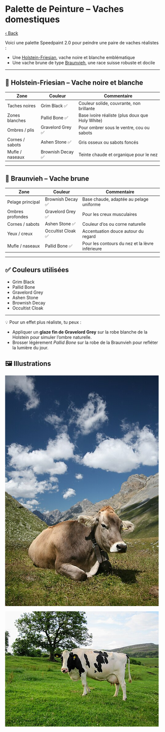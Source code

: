 # Palette de Peinture – Vaches domestiques

[‹ Back](../index.md)

Voici une palette Speedpaint 2.0 pour peindre une paire de vaches réalistes :

- Une [Holstein-Friesian](https://en.wikipedia.org/wiki/Holstein_Friesian), vache noire et blanche emblématique
- Une vache brune de type [Braunvieh](https://en.wikipedia.org/wiki/Braunvieh), une race suisse robuste et docile

---

## 🐄 Holstein-Friesian – Vache noire et blanche

| Zone            | Couleur           | Commentaire                                     |
| --------------- | ----------------- | ----------------------------------------------- |
| Taches noires   | Grim Black ✅     | Couleur solide, couvrante, non brillante        |
| Zones blanches  | Pallid Bone ✅    | Base ivoire réaliste (plus doux que Holy White) |
| Ombres / plis   | Gravelord Grey ✅ | Pour ombrer sous le ventre, cou ou sabots       |
| Cornes / sabots | Ashen Stone ✅    | Gris osseux ou sabots foncés                    |
| Mufle / naseaux | Brownish Decay ✅ | Teinte chaude et organique pour le nez          |

---

## 🐄 Braunvieh – Vache brune

| Zone             | Couleur            | Commentaire                                     |
| ---------------- | ------------------ | ----------------------------------------------- |
| Pelage principal | Brownish Decay ✅  | Base chaude, adaptée au pelage uniforme         |
| Ombres profondes | Gravelord Grey ✅  | Pour les creux musculaires                      |
| Cornes / sabots  | Ashen Stone ✅     | Couleur d’os ou corne naturelle                 |
| Yeux / creux     | Occultist Cloak ✅ | Accentuation douce autour du regard             |
| Mufle / naseaux  | Pallid Bone ✅     | Pour les contours du nez et la lèvre inférieure |

---

## ✅ Couleurs utilisées

- Grim Black
- Pallid Bone
- Gravelord Grey
- Ashen Stone
- Brownish Decay
- Occultist Cloak

---

💡 Pour un effet plus réaliste, tu peux :

- Appliquer un **glaze fin de Gravelord Grey** sur la robe blanche de la Holstein pour simuler l’ombre naturelle.
- Brosser légèrement _Pallid Bone_ sur la robe de la Braunvieh pour refléter la lumière du jour.

## 🖼️ Illustrations

![Illustration](braunvieh.jpg)

![Illustration](holstein.jpg)
